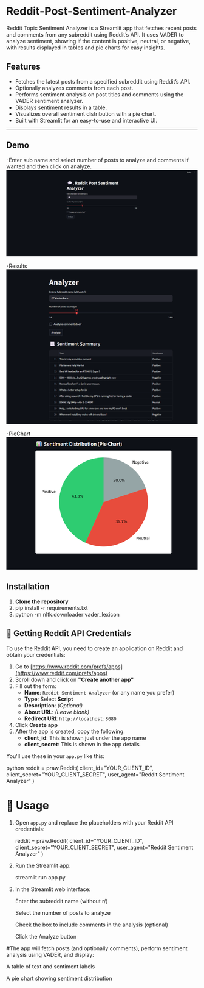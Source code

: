 # Reddit-Post-Sentiment-Analyzer
Reddit Topic Sentiment Analyzer is a Streamlit app that fetches recent posts and comments from any subreddit using Reddit’s API. It uses VADER to analyze sentiment, showing if the content is positive, neutral, or negative, with results displayed in tables and pie charts for easy insights.


## Features

- Fetches the latest posts from a specified subreddit using Reddit’s API.
- Optionally analyzes comments from each post.
- Performs sentiment analysis on post titles and comments using the VADER sentiment analyzer.
- Displays sentiment results in a table.
- Visualizes overall sentiment distribution with a pie chart.
- Built with Streamlit for an easy-to-use and interactive UI.

---

## Demo

-Enter sub name and select number of posts to analyze and comments if wanted and then click on analyze. 
![image alt](https://github.com/Bharathraj-K/Reddit-Post-Sentiment-Analyzer/blob/bb727bab2802aa389caa25401840bdd7249264b4/images/Screenshot%202025-05-20%20183431.png)





-Results
![image alt](https://github.com/Bharathraj-K/Reddit-Post-Sentiment-Analyzer/blob/bb727bab2802aa389caa25401840bdd7249264b4/images/Screenshot%202025-05-20%20183519.png)








-PieChart
![image alt](https://github.com/Bharathraj-K/Reddit-Post-Sentiment-Analyzer/blob/98ae5d39a988fac495ad0fa99874b49007d6bef5/images/pie.png)


## Installation
1. **Clone the repository**
2. pip install -r requirements.txt
3. python -m nltk.downloader vader_lexicon


   
## 🔑 Getting Reddit API Credentials

To use the Reddit API, you need to create an application on Reddit and obtain your credentials:

1. Go to [https://www.reddit.com/prefs/apps](https://www.reddit.com/prefs/apps)
2. Scroll down and click on **"Create another app"**
3. Fill out the form:
   - **Name**: `Reddit Sentiment Analyzer` (or any name you prefer)
   - **Type**: Select **Script**
   - **Description**: *(Optional)*
   - **About URL**: *(Leave blank)*
   - **Redirect URI**: `http://localhost:8080`
4. Click **Create app**
5. After the app is created, copy the following:
   - **client_id**: This is shown just under the app name
   - **client_secret**: This is shown in the app details

You'll use these in your `app.py` like this:

python
reddit = praw.Reddit(
    client_id="YOUR_CLIENT_ID",
    client_secret="YOUR_CLIENT_SECRET",
    user_agent="Reddit Sentiment Analyzer"
)



# 🚀 Usage

1. Open `app.py` and replace the placeholders with your Reddit API credentials:

    reddit = praw.Reddit(
        client_id="YOUR_CLIENT_ID",
        client_secret="YOUR_CLIENT_SECRET",
        user_agent="Reddit Sentiment Analyzer"
    )

2. Run the Streamlit app:

    streamlit run app.py

3. In the Streamlit web interface:

    Enter the subreddit name (without r/)
    
    Select the number of posts to analyze
    
    Check the box to include comments in the analysis (optional)
    
    Click the Analyze button


#The app will fetch posts (and optionally comments), perform sentiment analysis using VADER, and display:

A table of text and sentiment labels

A pie chart showing sentiment distribution
